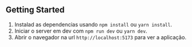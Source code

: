 ## Getting Started

1. Instalad as dependencias usando `npm install` ou `yarn install`.
2. Iniciar o server em dev com `npm run dev` ou `yarn dev`.
3. Abrir o navegador na url `http://localhost:5173` para ver a aplicação.
